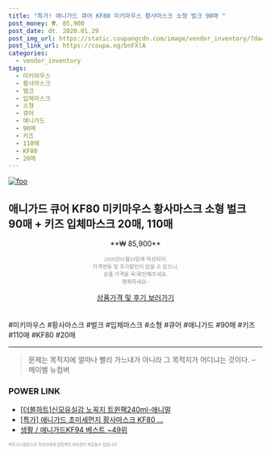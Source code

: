 ```yaml
--- 
title: "특가! 애니가드 큐어 KF80 미키마우스 황사마스크 소형 벌크 90매 " 
post_money: ₩. 85,900 
post_date: dt. 2020.01.29 
post_img_url: https://static.coupangcdn.com/image/vendor_inventory/7da4/291b62005257cda7412227f5e726d5420eb3f220b23152ac6031f2dc9037.jpg 
post_link_url: https://coupa.ng/bnFXlA 
categories: 
  - vendor_inventory 
tags: 
  - 미키마우스 
  - 황사마스크 
  - 벌크 
  - 입체마스크 
  - 소형 
  - 큐어 
  - 애니가드 
  - 90매 
  - 키즈 
  - 110매 
  - KF80 
  - 20매 
--- 
```

[![foo](https://static.coupangcdn.com/image/vendor_inventory/7da4/291b62005257cda7412227f5e726d5420eb3f220b23152ac6031f2dc9037.jpg)](https://coupa.ng/bnFXlA) 

## 애니가드 큐어 KF80 미키마우스 황사마스크 소형 벌크 90매 + 키즈 입체마스크 20매, 110매 
<p style="text-align: center;">**₩ 85,900**</p> 
<p style="text-align: center;"><span style="color: #898c8f; font-family: Georgia,Times,serif; font-size: 0.75em;">2020년01월29일에 작성되어, <br>가격변동 및 추가할인이 있을 수 있으니,<br> 상품 가격을 꼭!확인해주세요.<br>행복하세요~</span> 
</p>	 
<div markdown="0" style="text-align: center;"><a href="https://coupa.ng/bnFXlA" class="btn btn--success">상품가격 및 후기 보러가기</a></div> 
<br><br> 
  #미키마우스 #황사마스크 #벌크 #입체마스크 #소형 #큐어 #애니가드 #90매 #키즈 #110매 #KF80 #20매 
<hr> 

> 문제는 목적지에 얼마나 빨리 가느내가 아니라 그 목적지가 어디냐는 것이다. – 메이벨 뉴컴버 


### POWER LINK

* <a href="https://blog.naver.com/sakai111/221780533806" target="_blank">[더블하트]신모유실감 노꼭지 트윈팩240ml-애니멀</a>
* <a href="https://blog.naver.com/an0733/221789108629" target="_blank">[특가] 애니가드 초미세먼지 황사마스크 KF80 ...</a>
* <a href="https://blog.naver.com/santokki14/221788052126" target="_blank">생활 / 애니가드KF94 베스트 ~49위</a>

<span style="color: #898c8f; font-family: Georgia,Times,serif; font-size: 0.55em;">파트너스활동으로 작성자에게 일정액의 커미션이 제공될수 있습니다.</span> 
